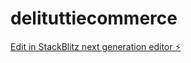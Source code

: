 # delituttiecommerce

[Edit in StackBlitz next generation editor ⚡️](https://stackblitz.com/~/github.com/GustafffSoft/delituttiecommerce)